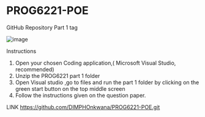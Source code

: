 # PROG6221-POE

GitHub Repository Part 1 tag 

 ![image](https://user-images.githubusercontent.com/104156013/235221472-fefe11b4-2c71-438f-a1e1-23cd4d0530ba.png)

Instructions 
1.	Open your chosen Coding application,( Microsoft Visual Studio, recommended)
2.	Unzip the PROG6221 part 1 folder 
3.	Open Visual studio ,go to files and run the part 1 folder by clicking on the green start button on the top middle screen 
4.	Follow the instructions given on the question paper.

LINK
https://github.com/DIMPHOnkwana/PROG6221-POE.git


